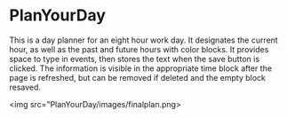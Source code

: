 # PlanYourDay

This is a day planner for an eight hour work day.  It designates the current hour, as well as the past and future hours with color blocks.  It provides space to type in events, then stores the text when the save button is clicked.  The information is visible in the appropriate time block after the page is refreshed, but can be removed if deleted and the empty block resaved.


<img src="PlanYourDay/images/finalplan.png>
